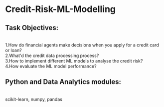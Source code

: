 # Credit-Risk-ML-Modelling
## Task Objectives:
<br> 1.How do financial agents make decisions when you apply for a credit card or loan?
<br> 2.What'd the credit data processing process?
<br> 3.How to implement different ML models to analyse the credit risk?
<br> 4.How evaluate the ML model performance?

## Python and Data Analytics modules:
<br> scikit-learn, numpy, pandas
